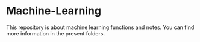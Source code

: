 # Machine-Learning

This repository is about machine learning functions and notes.
You can find more information in the present folders.

